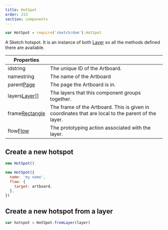 ```yaml
---
title: HotSpot
order: 213
section: components
---
```


```javascript
var HotSpot = require('sketch/dom').HotSpot
```

A Sketch hotspot. It is an instance of both [Layer](#layer) so all the methods defined there are available.

| Properties                                                 |                                                                                                    |
| ---------------------------------------------------------- | -------------------------------------------------------------------------------------------------- |
| id<span class="arg-type">string</span>                     | The unique ID of the Artboard.                                                                     |
| name<span class="arg-type">string</span>                   | The name of the Artboard                                                                           |
| parent<span class="arg-type">[Page](#page)</span>          | The page the Artboard is in.                                                                       |
| layers<span class="arg-type">[Layer](#layer)[]</span>      | The layers that this component groups together.                                                    |
| frame<span class="arg-type">[Rectangle](#rectangle)</span> | The frame of the Artboard. This is given in coordinates that are local to the parent of the layer. |
| flow<span class="arg-type">[Flow](#flow)</span>            | The prototyping action associated with the layer.                                                  |

## Create a new hotspot

```javascript
new HotSpot()
```

```javascript
new HotSpot({
  name: 'my name',
  flow: {
    target: artboard,
  },
})
```

## Create a new hotspot from a layer

```javascript
var hotspot = HotSpot.fromLayer(layer)
```
